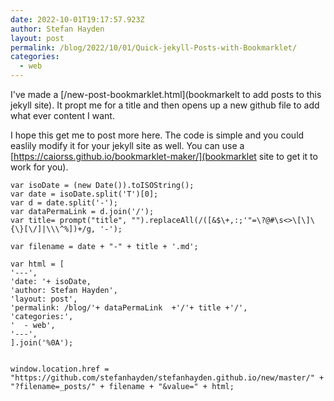 ```yaml
---
date: 2022-10-01T19:17:57.923Z
author: Stefan Hayden
layout: post
permalink: /blog/2022/10/01/Quick-jekyll-Posts-with-Bookmarklet/
categories:
  - web
---
```


I've made a [/new-post-bookmarklet.html](bookmarkelt to add posts to this jekyll site). It propt me for a title and then opens up a new github file to add what ever content I want.

I hope this get me to post more here. The code is simple and you could easlily modify it for your jekyll site as well. You can use a [https://caiorss.github.io/bookmarklet-maker/](bookmarklet site to get it to work for you).

```
var isoDate = (new Date()).toISOString();
var date = isoDate.split('T')[0];
var d = date.split('-');
var dataPermaLink = d.join('/');
var title= prompt("title", "").replaceAll(/([&$\+,:;'"=\?@#\s<>\[\]\{\}[\/]|\\\^%])+/g, '-');

var filename = date + "-" + title + '.md';

var html = [
'---',
'date: '+ isoDate,
'author: Stefan Hayden',
'layout: post',
'permalink: /blog/'+ dataPermaLink  +'/'+ title +'/',
'categories:',
'  - web',
'---',
].join('%0A');


window.location.href = "https://github.com/stefanhayden/stefanhayden.github.io/new/master/" + "?filename=_posts/" + filename + "&value=" + html;
```
